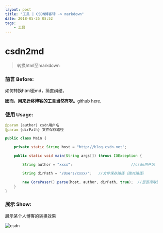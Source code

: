 ```yaml
---
layout: post
title: "工具 | CSDN博客转 -> markdown"
date: 2018-05-25 08:52
tags: 
	- 工具 
---
```


# csdn2md

> 转换html至markdown

### 前言 Before:
如何转换html至md，简直纠结。         

**因而，用来迁移博客的工具当然有呀。**[github here](https://github.com/Gubaidan/csdn2md.git).
<!-- more -->

### 使用 Usage:

```java
@param {author} csdn用户名               
@param {dirPath} 文件保存路径

public class Main {

    private static String host = "http://blog.csdn.net";

    public static void main(String args[]) throws IOException {

        String author = "xxxx";                           //csdn用户名

        String dirPath = "/Users/xxxx/";   //文件保存路径（绝对路径）

        new CorePaser().parse(host, author, dirPath, true);  //是否爬取图片 默认false
    }
}
```

### 展示 Show:

展示某个人博客的转换效果

![csdn](http://p9n2j0ewi.bkt.clouddn.com/PostImg/csdn/D2338CFF-0768-4E86-AAAA-9E8305FE381F.png)